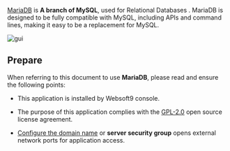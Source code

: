 [MariaDB](https://mariadb.org/) is **A branch of MySQL**, used for Relational Databases . MariaDB is designed to be fully compatible with MySQL, including APIs and command lines, making it easy to be a replacement for MySQL.


![gui](http://libs.websoft9.com/Websoft9/DocsPicture/zh/mariadb/mariadb-gui-websoft9.png)


## Prepare

When referring to this document to use **MariaDB**, please read and ensure the following points:

- This application is installed by Websoft9 console.

- The purpose of this application complies with the [GPL-2.0](https://opensource.org/licenses/GPL-2.0) open source license agreement.

- [Configure the domain name](./domain-set) or **server security group** opens external network ports for application access.